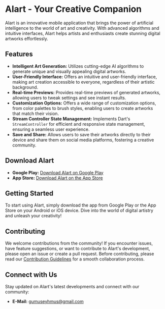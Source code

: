 <h1>AIart - Your Creative Companion</h1>

<p>AIart is an innovative mobile application that brings the power of artificial intelligence to the world of art and creativity. With advanced algorithms and intuitive interfaces, AIart helps artists and enthusiasts create stunning digital artworks effortlessly.</p>

<h2>Features</h2>

<ul>
  <li><strong>Intelligent Art Generation:</strong> Utilizes cutting-edge AI algorithms to generate unique and visually appealing digital artworks.</li>
  <li><strong>User-Friendly Interface:</strong> Offers an intuitive and user-friendly interface, making art creation accessible to everyone, regardless of their artistic background.</li>
  <li><strong>Real-time Previews:</strong> Provides real-time previews of generated artworks, allowing users to tweak settings and see instant results.</li>
  <li><strong>Customization Options:</strong> Offers a wide range of customization options, from color palettes to brush styles, enabling users to create artworks that match their vision.</li>
  <li><strong>Stream Controller State Management:</strong> Implements Dart's <code>StreamController</code> for efficient and responsive state management, ensuring a seamless user experience.</li>
  <li><strong>Save and Share:</strong> Allows users to save their artworks directly to their device and share them on social media platforms, fostering a creative community.</li>
</ul>

<h2>Download AIart</h2>

<ul>
  <li><strong>Google Play:</strong> <a href="https://play.google.com/store/apps/details?id=com.sorosons.airart.aiart">Download AIart on Google Play</a></li>
  <li><strong>App Store:</strong> <a href="https://apps.apple.com/tr/app/ai-art-draw-picture/id6444043389">Download AIart on the App Store</a></li>
</ul>

<h2>Getting Started</h2>

<p>To start using AIart, simply download the app from Google Play or the App Store on your Android or iOS device. Dive into the world of digital artistry and unleash your creativity!</p>

<h2>Contributing</h2>

<p>We welcome contributions from the community! If you encounter issues, have feature suggestions, or want to contribute to AIart's development, please open an issue or create a pull request. Before contributing, please read our <a href="link-to-your-contributing-guidelines">Contribution Guidelines</a> for a smooth collaboration process.</p>

<h2>Connect with Us</h2>

<p>Stay updated on AIart's latest developments and connect with our community:</p>

<ul>
  <li><strong>E-Mail:</strong> <a href="gumuseyhmus@gmail.com">gumuseyhmus@gmail.com</a></li>
  
</ul>

 
